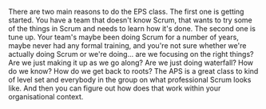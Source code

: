 There are two main reasons to do the EPS class. The first one is getting started. You have a team that doesn't know Scrum, that wants to try some of the things in Scrum and needs to learn how it's done. The second one is tune up. Your team's maybe been doing Scrum for a number of years, maybe never had any formal training, and you're not sure whether we're actually doing Scrum or we're doing... are we focusing on the right things? Are we just making it up as we go along? Are we just doing waterfall? How do we know? How do we get back to roots? The APS is a great class to kind of level set and everybody in the group on what professional Scrum looks like. And then you can figure out how does that work within your organisational context.